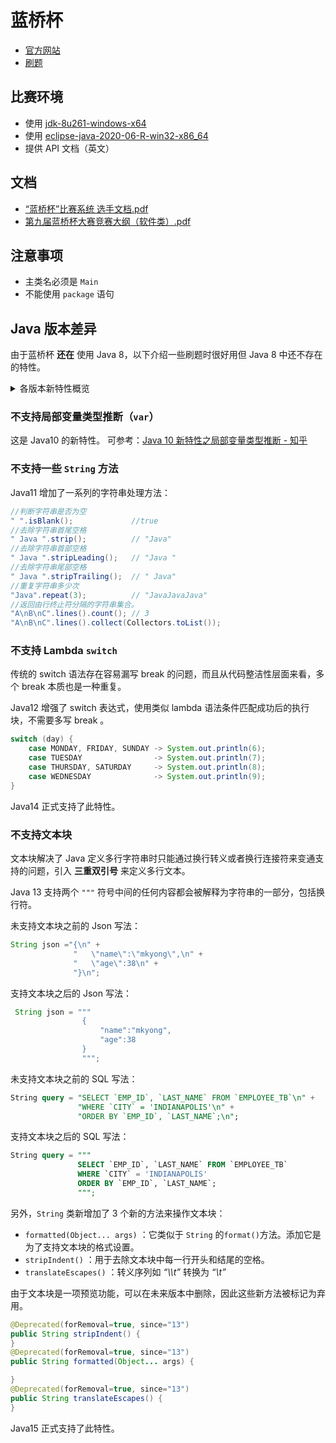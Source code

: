 # 蓝桥杯

* [官方网站](https://dasai.lanqiao.cn/)
* [刷题](https://github.com/Yue-plus/Solution.JVTC.Yue.Zone/tree/main/src/main/java/zone/yue/jvtc/solution/LanQiao)

## 比赛环境

* 使用 [jdk-8u261-windows-x64](https://www.oracle.com/cn/java/technologies/downloads/#java8-windows)
* 使用 [eclipse-java-2020-06-R-win32-x86_64](/blog/2022/10/13/setupEclipse/README)
* 提供 API 文档（英文）

## 文档

* [“蓝桥杯”比赛系统 选手文档.pdf](http://upload.lanqiao.cn/file/20180207/1517983232418142.pdf)
* [第九届蓝桥杯大赛竞赛大纲（软件类）.pdf](http://upload.lanqiao.cn/file/20180207/1517983424205832.pdf)

## 注意事项

* 主类名必须是 `Main`
* 不能使用 `package` 语句

## Java 版本差异

由于蓝桥杯 **还在** 使用 Java 8，以下介绍一些刷题时很好用但 Java 8 中还不存在的特性。

<details>
<summary>各版本新特性概览</summary>

* [Java 9 新特性概览 | JavaGuide(Java面试+学习指南)](https://javaguide.cn/java/new-features/java9.html)
* [Java 10 新特性概览 | JavaGuide(Java面试+学习指南)](https://javaguide.cn/java/new-features/java10.html)
* [Java 11 新特性概览 | JavaGuide(Java面试+学习指南)](https://javaguide.cn/java/new-features/java11.html)
* [Java 12~13 新特性概览 | JavaGuide(Java面试+学习指南)](https://javaguide.cn/java/new-features/java12-13.html)
* [Java 14 新特性概览 | JavaGuide(Java面试+学习指南)](https://javaguide.cn/java/new-features/java14.html)
* [Java 15 新特性概览 | JavaGuide(Java面试+学习指南)](https://javaguide.cn/java/new-features/java15.html)
* [Java 16 新特性概览 | JavaGuide(Java面试+学习指南)](https://javaguide.cn/java/new-features/java16.html)
* [Java 17 新特性概览 | JavaGuide(Java面试+学习指南)](https://javaguide.cn/java/new-features/java17.html)
* [Java 18 新特性概览 | JavaGuide(Java面试+学习指南)](https://javaguide.cn/java/new-features/java18.html)
* [Java 19 新特性概览 | JavaGuide(Java面试+学习指南)](https://javaguide.cn/java/new-features/java19.html)

</details>

### 不支持局部变量类型推断（`var`）

这是 Java10 的新特性。
可参考：[Java 10 新特性之局部变量类型推断 - 知乎](https://zhuanlan.zhihu.com/p/34911982)

### 不支持一些 `String` 方法

Java11 增加了一系列的字符串处理方法：

```java
//判断字符串是否为空
" ".isBlank();             //true
//去除字符串首尾空格
" Java ".strip();          // "Java"
//去除字符串首部空格
" Java ".stripLeading();   // "Java "
//去除字符串尾部空格
" Java ".stripTrailing();  // " Java"
//重复字符串多少次
"Java".repeat(3);          // "JavaJavaJava"
//返回由行终止符分隔的字符串集合。
"A\nB\nC".lines().count(); // 3
"A\nB\nC".lines().collect(Collectors.toList());
```

### 不支持 Lambda `switch`

传统的 switch 语法存在容易漏写 break 的问题，而且从代码整洁性层面来看，多个 break 本质也是一种重复。

Java12 增强了 switch 表达式，使用类似 lambda 语法条件匹配成功后的执行块，不需要多写 break 。

```java
switch (day) {
    case MONDAY, FRIDAY, SUNDAY -> System.out.println(6);
    case TUESDAY                -> System.out.println(7);
    case THURSDAY, SATURDAY     -> System.out.println(8);
    case WEDNESDAY              -> System.out.println(9);
}
```

Java14 正式支持了此特性。

### 不支持文本块

文本块解决了 Java 定义多行字符串时只能通过换行转义或者换行连接符来变通支持的问题，引入 **三重双引号** 来定义多行文本。

Java 13 支持两个 `"""` 符号中间的任何内容都会被解释为字符串的一部分，包括换行符。

未支持文本块之前的 Json 写法：

```java
String json ="{\n" +
              "   \"name\":\"mkyong\",\n" +
              "   \"age\":38\n" +
              "}\n";
```

支持文本块之后的 Json 写法：

```java
 String json = """
                {
                    "name":"mkyong",
                    "age":38
                }
                """;
```

未支持文本块之前的 SQL 写法：

```sql
String query = "SELECT `EMP_ID`, `LAST_NAME` FROM `EMPLOYEE_TB`\n" +
               "WHERE `CITY` = 'INDIANAPOLIS'\n" +
               "ORDER BY `EMP_ID`, `LAST_NAME`;\n";
```

支持文本块之后的 SQL 写法：

```sql
String query = """
               SELECT `EMP_ID`, `LAST_NAME` FROM `EMPLOYEE_TB`
               WHERE `CITY` = 'INDIANAPOLIS'
               ORDER BY `EMP_ID`, `LAST_NAME`;
               """;
```

另外，`String` 类新增加了 3 个新的方法来操作文本块：

- `formatted(Object... args)` ：它类似于 `String` 的`format()`方法。添加它是为了支持文本块的格式设置。
- `stripIndent()` ：用于去除文本块中每一行开头和结尾的空格。
- `translateEscapes()` ：转义序列如 _“\\\t”_ 转换为 _“\t”_

由于文本块是一项预览功能，可以在未来版本中删除，因此这些新方法被标记为弃用。

```java
@Deprecated(forRemoval=true, since="13")
public String stripIndent() {
}
@Deprecated(forRemoval=true, since="13")
public String formatted(Object... args) {

}
@Deprecated(forRemoval=true, since="13")
public String translateEscapes() {
}
```

Java15 正式支持了此特性。

